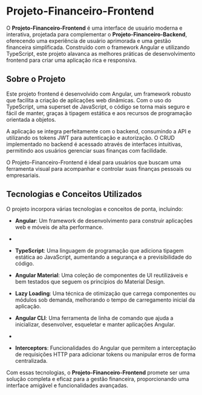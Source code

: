 # Projeto-Financeiro-Frontend

O **Projeto-Financeiro-Frontend** é uma interface de usuário moderna e interativa, projetada para complementar o **Projeto-Financeiro-Backend**, oferecendo uma experiência de usuário aprimorada e uma gestão financeira simplificada. Construído com o framework Angular e utilizando TypeScript, este projeto alavanca as melhores práticas de desenvolvimento frontend para criar uma aplicação rica e responsiva.

## Sobre o Projeto

Este projeto frontend é desenvolvido com Angular, um framework robusto que facilita a criação de aplicações web dinâmicas. Com o uso do TypeScript, uma superset de JavaScript, o código se torna mais seguro e fácil de manter, graças à tipagem estática e aos recursos de programação orientada a objetos.

A aplicação se integra perfeitamente com o backend, consumindo a API e utilizando os tokens JWT para autenticação e autorização. O CRUD implementado no backend é acessado através de interfaces intuitivas, permitindo aos usuários gerenciar suas finanças com facilidade.

O Projeto-Financeiro-Frontend é ideal para usuários que buscam uma ferramenta visual para acompanhar e controlar suas finanças pessoais ou empresariais.

## Tecnologias e Conceitos Utilizados

O projeto incorpora várias tecnologias e conceitos de ponta, incluindo:

- **Angular**: Um framework de desenvolvimento para construir aplicações web e móveis de alta performance.
- 
- **TypeScript**: Uma linguagem de programação que adiciona tipagem estática ao JavaScript, aumentando a segurança e a previsibilidade do código.

- **Angular Material**: Uma coleção de componentes de UI reutilizáveis e bem testados que seguem os princípios do Material Design.

- **Lazy Loading**: Uma técnica de otimização que carrega componentes ou módulos sob demanda, melhorando o tempo de carregamento inicial da aplicação.
  
- **Angular CLI**: Uma ferramenta de linha de comando que ajuda a inicializar, desenvolver, esqueletar e manter aplicações Angular.
- 
- **Interceptors**: Funcionalidades do Angular que permitem a interceptação de requisições HTTP para adicionar tokens ou manipular erros de forma centralizada.

Com essas tecnologias, o **Projeto-Financeiro-Frontend** promete ser uma solução completa e eficaz para a gestão financeira, proporcionando uma interface amigável e funcionalidades avançadas.
